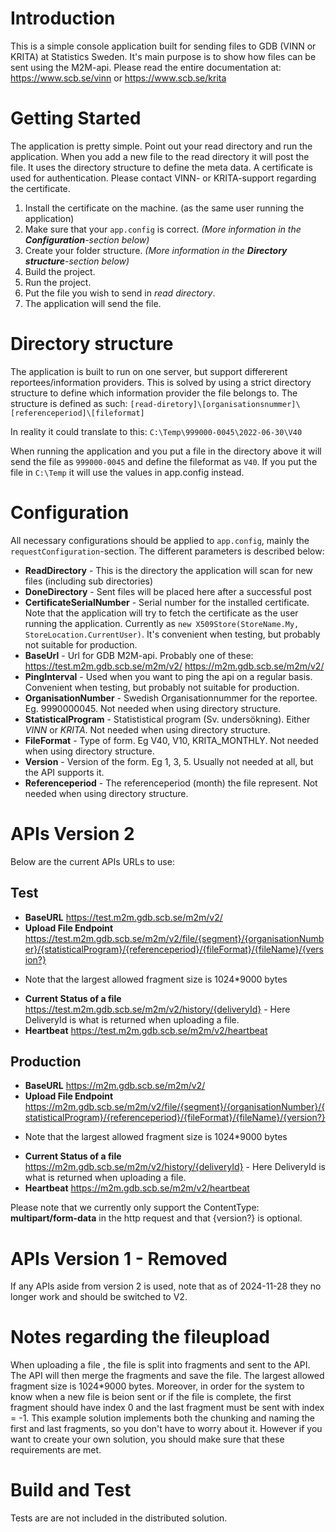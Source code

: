 # Introduction 
This is a simple console application built for sending files to GDB (VINN or KRITA) at Statistics Sweden. It's main purpose is to show how files can be sent using the M2M-api.
Please read the entire documentation at:
https://www.scb.se/vinn
or
https://www.scb.se/krita

# Getting Started
The application is pretty simple. Point out your read directory and run the application. When you add a new file to the read directory it will post the file. It uses the directory structure to define the meta data. A certificate is used for authentication. Please contact VINN- or KRITA-support regarding the certificate.

1. Install the certificate on the machine. (as the same user running the application)
2. Make sure that your `app.config` is correct. _(More information in the __Configuration__-section below)_
3. Create your folder structure. _(More information in the __Directory structure__-section below)_
4. Build the project.
5. Run the project.
6. Put the file you wish to send in _read directory_.
7. The application will send the file.

# Directory structure
The application is built to run on one server, but support differerent reportees/information providers. This is solved by using a strict directory structure to define which information provider the file belongs to. The structure is defined as such: `[read-diretory]\[organisationsnummer]\[referenceperiod]\[fileformat]`

In reality it could translate to this: `C:\Temp\999000-0045\2022-06-30\V40`

When running the application and you put a file in the directory above it will send the file as `999000-0045` and define the fileformat as `V40`. If you put the file in `C:\Temp` it will use the values in app.config instead.

# Configuration
All necessary configurations should be applied to `app.config`, mainly the `requestConfiguration`-section. The different parameters is described below:

* __ReadDirectory__ - This is the directory the application will scan for new files (including sub directories)
* __DoneDirectory__ - Sent files will be placed here after a successful post
* __CertificateSerialNumber__ - Serial number for the installed certificate. Note that the application will try to fetch the certificate as the user running the application. Currently as `new X509Store(StoreName.My, StoreLocation.CurrentUser)`. It's convenient when testing, but probably not suitable for production.
* __BaseUrl__ - Url for GDB M2M-api. Probably one of these:
 https://test.m2m.gdb.scb.se/m2m/v2/
https://m2m.gdb.scb.se/m2m/v2/
* __PingInterval__ - Used when you want to ping the api on a regular basis. Convenient when testing, but probably not suitable for production.
* __OrganisationNumber__ - Swedish Organisationnummer for the reportee. Eg. 9990000045. Not needed when using directory structure.
* __StatisticalProgram__ - Statististical program (Sv. undersökning). Either _VINN_ or _KRITA_. Not needed when using directory structure.
* __FileFormat__ - Type of form. Eg V40, V10, KRITA_MONTHLY. Not needed when using directory structure.
* __Version__ - Version of the form. Eg 1, 3, 5. Usually not needed at all, but the API supports it.
* __Referenceperiod__ - The referenceperiod (month) the file represent. Not needed when using directory structure.

# APIs Version 2
Below are the current APIs URLs to use:

## Test
* __BaseURL__ https://test.m2m.gdb.scb.se/m2m/v2/
* __Upload File Endpoint__ https://test.m2m.gdb.scb.se/m2m/v2/file/{segment}/{organisationNumber}/{statisticalProgram}/{referenceperiod}/{fileFormat}/{fileName}/{version?} 
 - Note that the largest allowed fragment size is 1024*9000 bytes
* __Current Status of a file__ https://test.m2m.gdb.scb.se/m2m/v2/history/{deliveryId} - Here DeliveryId is what is returned when uploading a file.
* __Heartbeat__ https://test.m2m.gdb.scb.se/m2m/v2/heartbeat

## Production
* __BaseURL__ https://m2m.gdb.scb.se/m2m/v2/
* __Upload File Endpoint__ https://m2m.gdb.scb.se/m2m/v2/file/{segment}/{organisationNumber}/{statisticalProgram}/{referenceperiod}/{fileFormat}/{fileName}/{version?}
 - Note that the largest allowed fragment size is 1024*9000 bytes
* __Current Status of a file__ https://m2m.gdb.scb.se/m2m/v2/history/{deliveryId} - Here DeliveryId is what is returned when uploading a file.
* __Heartbeat__ https://m2m.gdb.scb.se/m2m/v2/heartbeat

Please note that we currently only support the ContentType: __multipart/form-data__ in the http request and that {version?} is optional. 

# APIs Version 1 - Removed
If any APIs aside from version 2 is used, note that as of 2024-11-28 they no longer work and should be switched to V2.

# Notes regarding the fileupload
When uploading a file , the file is split into fragments and sent to the API. The API will then merge the fragments and save the file. The largest allowed fragment size is 1024*9000 bytes. 
Moreover, in order for the system to know when a new file is beion sent or if the file is complete, the first fragment should have index 0 and the last fragment must be sent with index = -1. 
This example solution implements both the chunking and naming the first and last fragments, so you don't have to worry about it.
However if you want to create your own solution, you should make sure that these requirements are met.

# Build and Test
Tests are are not included in the distributed solution.
